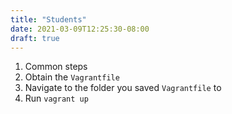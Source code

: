 ```yaml
---
title: "Students"
date: 2021-03-09T12:25:30-08:00
draft: true
---
```


1. Common steps
2. Obtain the `Vagrantfile`
3. Navigate to the folder you saved `Vagrantfile` to
4. Run `vagrant up`
